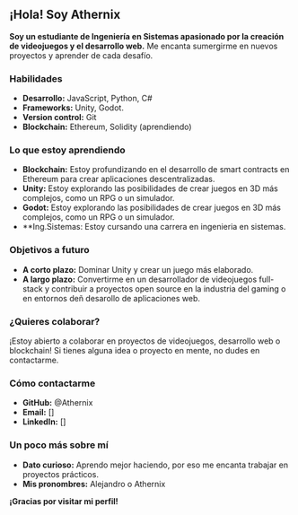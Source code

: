 ## ¡Hola! Soy Athernix 

**Soy un estudiante de Ingeniería en Sistemas apasionado por la creación de videojuegos y el desarrollo web.** Me encanta sumergirme en nuevos proyectos y aprender de cada desafío. 

### Habilidades ️
* **Desarrollo:** JavaScript, Python, C#
* **Frameworks:** Unity, Godot.
* **Version control:** Git
* **Blockchain:** Ethereum, Solidity (aprendiendo)

### Lo que estoy aprendiendo 
* **Blockchain:** Estoy profundizando en el desarrollo de smart contracts en Ethereum para crear aplicaciones descentralizadas.
* **Unity:** Estoy explorando las posibilidades de crear juegos en 3D más complejos, como un RPG o un simulador.
*  **Godot:** Estoy explorando las posibilidades de crear juegos en 3D más complejos, como un RPG o un simulador.
*  **Ing.Sistemas: Estoy cursando una carrera en ingenieria en sistemas.

### Objetivos a futuro 
* **A corto plazo:** Dominar Unity y crear un juego más elaborado.
* **A largo plazo:** Convertirme en un desarrollador de videojuegos full-stack y contribuir a proyectos open source en la industria del gaming o en entornos deñ desarollo de aplicaciones web.

### ¿Quieres colaborar? 
¡Estoy abierto a colaborar en proyectos de videojuegos, desarrollo web o blockchain! Si tienes alguna idea o proyecto en mente, no dudes en contactarme.

### Cómo contactarme 
* **GitHub:** @Athernix
* **Email:** []
* **LinkedIn:** []

### Un poco más sobre mí 
* **Dato curioso:** Aprendo mejor haciendo, por eso me encanta trabajar en proyectos prácticos.
* **Mis pronombres:** Alejandro o Athernix

**¡Gracias por visitar mi perfil!**
